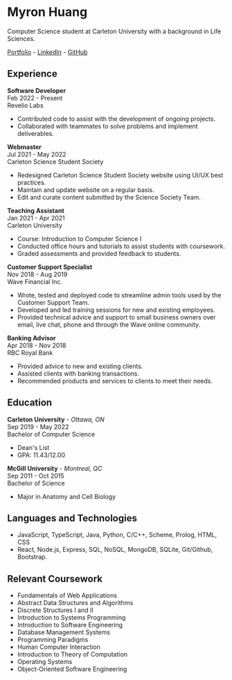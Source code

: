# Myron Huang

Computer Science student at Carleton University with a background in Life Sciences.

[Portfolio](https://myronhuang.github.io/portfolio/) - [LinkedIn](https://www.linkedin.com/in/myronhuang) - [GitHub](https://github.com/myronhuang)

## Experience

**Software Developer**\
Feb 2022 - Present\
Revelio Labs
- Contributed code to assist with the development of ongoing projects.
- Collaborated with teammates to solve problems and implement deliverables.

**Webmaster** \
Jul 2021 - May 2022\
Carleton Science Student Society
- Redesigned Carleton Science Student Society website using UI/UX best practices.
- Maintain and update website on a regular basis.
- Edit and curate content submitted by the Science Society Team.

**Teaching Assistant**\
Jan 2021 - Apr 2021\
Carleton University
- Course: Introduction to Computer Science I
- Conducted office hours and tutorials to assist students with coursework.
- Graded assessments and provided feedback to students.

**Customer Support Specialist**\
Nov 2018 - Aug 2019\
Wave Financial Inc.
- Wrote, tested and deployed code to streamline admin tools used by the Customer Support Team.
- Developed and led training sessions for new and existing employees.
- Provided technical advice and support to small business owners over email, live chat, phone and through the Wave online community.

**Banking Advisor**\
Apr 2018 - Nov 2018\
RBC Royal Bank
- Provided advice to new and existing clients.
- Assisted clients with banking transactions.
- Recommended products and services to clients to meet their needs.

## Education
**Carleton University** - _Ottawa, ON_\
Sep 2019 - May 2022\
Bachelor of Computer Science
- Dean's List
- GPA: 11.43/12.00

**McGill University** - _Montreal, QC_\
Sep 2011 - Oct 2015\
Bachelor of Science
- Major in Anatomy and Cell Biology

## Languages and Technologies
- JavaScript, TypeScript, Java, Python, C/C++, Scheme, Prolog, HTML, CSS
- React, Node.js, Express, SQL, NoSQL, MongoDB, SQLite, Git/Github, Bootstrap. 

## Relevant Coursework
- Fundamentals of Web Applications
- Abstract Data Structures and Algorithms
- Discrete Structures I and II
- Introduction to Systems Programming
- Introduction to Software Engineering
- Database Management Systems
- Programming Paradigms
- Human Computer Interaction
- Introduction to Theory of Computation
- Operating Systems
- Object-Oriented Software Engineering

